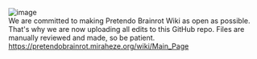 ![image](https://github.com/user-attachments/assets/83122d03-16a3-4ed8-97de-978a0a26c1ba)
<br>
We are committed to making Pretendo Brainrot Wiki as open as possible.
That's why we are now uploading all edits to this GitHub repo.
Files are manually reviewed and made, so be patient.
https://pretendobrainrot.miraheze.org/wiki/Main_Page
